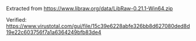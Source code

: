 Extracted from https://www.libraw.org/data/LibRaw-0.21.1-Win64.zip

Verified:
https://www.virustotal.com/gui/file/15c39e6228abfe326bb8d627080ded8d19e22c603756f7a1a6364249bfb83de4